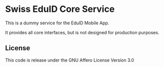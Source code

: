 # Swiss EduID Core Service

This is a dummy service for the EduID Mobile App.

It provides all core interfaces, but is not designed for production purposes.

## License

This code is release under the GNU Affero License Version 3.0
